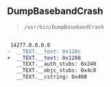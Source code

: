 ## DumpBasebandCrash

> `/usr/bin/DumpBasebandCrash`

```diff

 14277.0.0.0.0
-  __TEXT.__text: 0x128c
+  __TEXT.__text: 0x1288
   __TEXT.__auth_stubs: 0x240
   __TEXT.__objc_stubs: 0x4c0
   __TEXT.__cstring: 0x408

```
